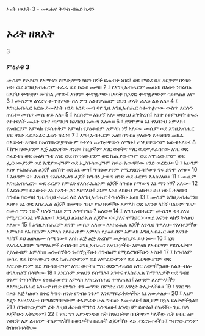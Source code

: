 ﻿
 ኦሪት ዘጸአት 3 - መጽሐፍ ቅዱስ ብሉይ ኪዳን
# ኦሪት ዘጸአት
3
### ምዕራፍ 3
ሙሴም የዮቶርን የአማቱን የምድያምን ካህን በጎች ይጠብቅ ነበር፤ ወደ ምድረ በዳ ዳርቻም በጎቹን ነዳ፥ ወደ እግዚአብሔርም ተራራ ወደ ኮሬብ መጣ።
2 ፤ የእግዚአብሔርም መልአክ በእሳት ነበልባል በእሾህ ቍጥቋጦ መካከል ታየው፤ እነሆም ቍጥቋጦው በእሳት ሲነድድ ቍጥቋጦውም ሳይቃጠል አየ።
3 ፤ ሙሴም። ልሂድና ቍጥቋጦው ስለ ምን አልተቃጠለም ይህን ታላቅ ራእይ ልይ አለ።
4 ፤ እግዚአብሔር እርሱ ይመለከት ዘንድ እንደ መጣ ባየ ጊዜ እግዚአብሔር ከቍጥቋጦው ውስጥ እርሱን ጠርቶ። ሙሴ፥ ሙሴ ሆይ አለ።
5 ፤ እርሱም። እነሆኝ አለ። ወደዚህ አትቅረብ፤ አንተ የቆምህባት ስፍራ የተቀደሰች መሬት ናትና ጫማህን ከእግርህ አውጣ አለው።
6 ፤ ደግሞም። እኔ የአባትህ አምላክ፥ የአብርሃም አምላክ የይስሐቅም አምላክ የያዕቆብም አምላክ ነኝ አለው። ሙሴም ወደ እግዚአብሔር ያይ ዘንድ ፈርቶአልና ፊቱን ሸፈነ።
7 ፤ እግዚአብሔርም አለ። በግብፅ ያለውን የሕዝቤን መከራ በእውነት አየሁ፥ ከአስገባሪዎቻቸውም የተነሣ ጩኸታቸውን ሰማሁ፤ ሥቃያቸውንም አውቄአለሁ፤
8 ፤ ከግብፃውያንም እጅ አድናቸው ዘንድ፥ ከዚያችም አገር ወተትና ማር ወደምታፈስሰው አገር ወደ ሰፊይቱና ወደ መልካሚቱ አገር ወደ ከነዓናውያንም ወደ ኬጢያውያንም ወደ አሞራውያንም ወደ ፌርዛውያንም ወደ ኤዊያውያንም ወደ ኢያቡሳውያንም ስፍራ አወጣቸው ዘንድ ወረድሁ።
9 ፤ አሁንም እነሆ የእስራኤል ልጆች ጩኸት ወደ እኔ ወጣ፤ ግብፃውያንም የሚያደርጉባቸውን ግፍ ደግሞ አየሁ።
10 ፤ አሁንም ና፥ ሕዝቤን የእስራኤልን ልጆች ከግብፅ ታወጣ ዘንድ ወደ ፈርዖን እልክሃለሁ።
11 ፤ ሙሴም እግዚአብሔርን። ወደ ፈርዖን የምሄድ የእስራኤልንም ልጆች ከግብፅ የማወጣ እኔ ማን ነኝ? አለው።
12 ፤ እርሱም። በእውነት እኔ ከአንተ ጋር እሆናለሁ፤ እኔም እንደ ላክሁህ ምልክትህ ይህ ነው፤ ሕዝቡን ከግብፅ ባወጣህ ጊዜ በዚህ ተራራ ላይ ለእግዚአብሔር ትገዛላችሁ አለ።
13 ፤ ሙሴም እግዚአብሔርን። እነሆ፥ እኔ ወደ እስራኤል ልጆች በመጣሁ ጊዜ። የአባቶቻችሁ አምላክ ወደ እናንተ ላከኝ ባልሁም ጊዜ። ስሙስ ማን ነው? ባሉኝ ጊዜ፥ ምን እላቸዋለሁ? አለው።
14 ፤ እግዚአብሔርም ሙሴን። <<ያለና የሚኖር>>እኔ ነኝ አለው፤ እንዲህ ለእስራኤል ልጆች። <<ያለና የሚኖር>>ወደ እናንተ ላከኝ ትላለህ አለው።
15 ፤ እግዚአብሔርም ደግሞ ሙሴን አለው። ለእስራኤል ልጆች እንዲህ ትላለህ። የአባቶቻችሁ አምላክ፥ የአብርሃም አምላክ የይስሐቅም አምላክ የያዕቆብም አምላክ እግዚአብሔር ወደ እናንተ ላከኝ፤ ይህ ለዘላለሙ ስሜ ነው፥ እስከ ልጅ ልጅ ድረስም መታሰቢያዬ ይህ ነው።
16 ፤ ሂድ የእስራኤልንም ሽማግሌዎች ሰብስብ። እግዚአብሔር የአባቶቻችሁ አምላክ የአብርሃም የይስሐቅም የያዕቆብም አምላክ። መጐብኘትን ጐበኘኋችሁ፥ በግብፅም የሚደረግባችሁን አየሁ፤
17 ፤ ከግብፅም መከራ ወደ ከነዓናውያን ወደ ኬጢያውያንም ወደ አሞራውያንም ወደ ፌርዛውያንም ወደ ኤዊያውያንም ወደ ያቡሳውያንም አገር ወተትና ማር ወደምታፈስስ አገር አወጣችኋለሁ አልሁ ብሎ ተገለጠልኝ በላቸው።
18 ፤ እነርሱም ቃልህን ይሰማሉ፤ አንተና የእስራኤል ሽማግሌዎች ወደ ግብፅ ንጉሥ ትገባላችሁ። የዕብራውያን አምላክ እግዚአብሔር ተገለጠልን፤ አሁንም ለአምላካችን ለእግዚአብሔር እንሠዋ ዘንድ የሦስት ቀን መንገድ በምድረ በዳ እንሂድ ትሉታላችሁ።
19 ፤ ነገር ግን በጽኑ እጅ ካልሆነ በቀር ትሄዱ ዘንድ የግብፅ ንጉሥ እንደማይፈቅድላችሁ እኔ አውቃለሁ።
20 ፤ እኔም እጄን እዘረጋለሁ፥ በማደርግባቸውም ተአምራቴ ሁሉ ግብፅን እመታለሁ፤ ከዚያም በኋላ ይለቅቃችኋል።
21 ፤ በግብፃውያንም ፊት ለዚህ ሕዝብ ሞገስን እሰጣለሁ፤ እንዲህም ይሆናል፤ በሄዳችሁ ጊዜ ባዶ እጃችሁን አትሄዱም፤
22 ፤ ነገር ግን እያንዳንዲቱ ሴት ከጎረቤትዋ በቤትዋም ካለችው ሴት የብር ዕቃ የወርቅ እቃ ልብስም ትለምናለች፤ በወንዶችና በሴቶች ልጆቻችሁ ላይ ታደርጉታላችሁ፤ ግብፃውያንንም ትበዘብዛላችሁ። 
